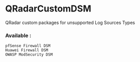 # QRadarCustomDSM
QRadar custom packages for unsupported Log Sources Types

### Available :
    pfSense Firewall DSM
    Huawei Firewall DSM
    OWASP ModSecurity DSM
